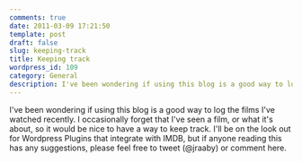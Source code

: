 ```yaml
---
comments: true
date: 2011-03-09 17:21:50
template: post
draft: false
slug: keeping-track
title: Keeping track
wordpress_id: 109
category: General
description: I've been wondering if using this blog is a good way to log the films I've watched recently. 
---
```


I've been wondering if using this blog is a good way to log the films I've watched recently. I occasionally forget that I've seen a film, or what it's about, so it would be nice to have a way to keep track. I'll be on the look out for Wordpress Plugins that integrate with IMDB, but if anyone reading this has any suggestions, please feel free to tweet (@jraaby) or comment here.

